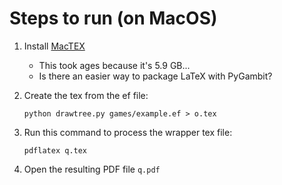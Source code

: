 # Steps to run (on MacOS)

1. Install [MacTEX](https://www.tug.org/mactex/mactex-download.html)
    - This took ages because it's 5.9 GB...
    - Is there an easier way to package LaTeX with PyGambit?
2. Create the tex from the ef file:

    ```
    python drawtree.py games/example.ef > o.tex
    ```
3. Run this command to process the wrapper tex file:

    ```
    pdflatex q.tex
    ```
4. Open the resulting PDF file `q.pdf`